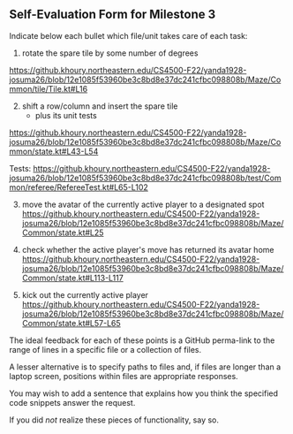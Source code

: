 ## Self-Evaluation Form for Milestone 3

Indicate below each bullet which file/unit takes care of each task:

1. rotate the spare tile by some number of degrees

https://github.khoury.northeastern.edu/CS4500-F22/yanda1928-josuma26/blob/12e1085f53960be3c8bd8e37dc241cfbc098808b/Maze/Common/tile/Tile.kt#L16

2. shift a row/column and insert the spare tile
   - plus its unit tests

https://github.khoury.northeastern.edu/CS4500-F22/yanda1928-josuma26/blob/12e1085f53960be3c8bd8e37dc241cfbc098808b/Maze/Common/state.kt#L43-L54
   
Tests:
https://github.khoury.northeastern.edu/CS4500-F22/yanda1928-josuma26/blob/12e1085f53960be3c8bd8e37dc241cfbc098808b/test/Common/referee/RefereeTest.kt#L65-L102

3. move the avatar of the currently active player to a designated spot
https://github.khoury.northeastern.edu/CS4500-F22/yanda1928-josuma26/blob/12e1085f53960be3c8bd8e37dc241cfbc098808b/Maze/Common/state.kt#L25

4. check whether the active player's move has returned its avatar home
https://github.khoury.northeastern.edu/CS4500-F22/yanda1928-josuma26/blob/12e1085f53960be3c8bd8e37dc241cfbc098808b/Maze/Common/state.kt#L113-L117

5. kick out the currently active player
https://github.khoury.northeastern.edu/CS4500-F22/yanda1928-josuma26/blob/12e1085f53960be3c8bd8e37dc241cfbc098808b/Maze/Common/state.kt#L57-L65

The ideal feedback for each of these points is a GitHub
perma-link to the range of lines in a specific file or a collection of
files.

A lesser alternative is to specify paths to files and, if files are
longer than a laptop screen, positions within files are appropriate
responses.

You may wish to add a sentence that explains how you think the
specified code snippets answer the request.

If you did *not* realize these pieces of functionality, say so.

